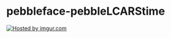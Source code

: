pebbleface-pebbleLCARStime
==========================

<a href="http://imgur.com/vJqWqq9"><img src="http://i.imgur.com/vJqWqq9.gif" title="Hosted by imgur.com" /></a>
